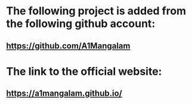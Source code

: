 # The following project is added from the following github account:
## https://github.com/A1Mangalam 

# The link to the official website: 
##  https://a1mangalam.github.io/  
